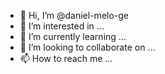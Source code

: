 - 👋 Hi, I’m @daniel-melo-ge
- 👀 I’m interested in ...
- 🌱 I’m currently learning ...
- 💞️ I’m looking to collaborate on ...
- 📫 How to reach me ...

<!---
daniel-melo-ge/daniel-melo-ge is a ✨ special ✨ repository because its `README.md` (this file) appears on your GitHub profile.
You can click the Preview link to take a look at your changes.
--->
